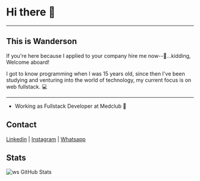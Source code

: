 # Hi there 👋

---

## This is Wanderson 

If you're here because I applied to your company hire me now--🤑...kidding, Welcome aboard!

I got to know programming when I was 15 years old, since then I've been studying and venturing into the world of technology, my current focus is on web fullstack. :computer:

---
* Working as Fullstack Developer at Medclub :office:

## Contact

[Linkedin](https://www.linkedin.com/in/wanderson-sousa) |
[Instagram](https://www.instagram.com/wander_dev) |
[Whatsapp](https://api.whatsapp.com/send/?phone=5586981748014&text=Ol%C3%A1,%20vim%20pelo%20seu%20portf%C3%B3lio%20no%20github,%20voc%C3%AA%20est%C3%A1%20dispon%C3%ADvel%20?)

## Stats
![ws GitHub Stats](https://github-readme-stats.vercel.app/api?username=wandersonsousa&hide=["stars"]&show_icons=true)
